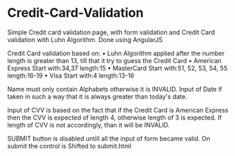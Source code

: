 # Credit-Card-Validation
Simple Credit card validation page, with form validation and Credit Card validation with Luhn Algorithm. Done using AngularJS

Credit Card validation based on:
•	Luhn Algorithm applied after the number length is greater than 13, till that it try to guess the Credit Card
•	American Express	    Start with:34,37	 length:15
•	MasterCard	          Start with:51, 52, 53, 54, 55	   length:16-19
•	Visa	                Start with:4	   length:13-16
  
  
Name must only contain Alphabets otherwise it is INVALID. 
Input of Date if taken in such a way that it is always greater than today's date.

Input of CVV is based on the fact that if the Credit Card is American Express then the CVV is expected of length 4, otherwise length of 3 is expected. If length of CVV is not accordingly, than it will be INVALID.

SUBMIT button is disabled untill all the input of form became valid.
On submit the control is Shifted to submit.html
